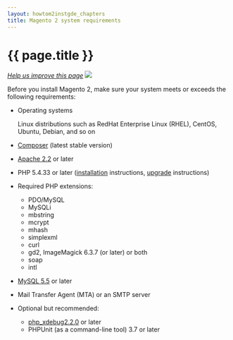 ```yaml
---
layout: howtom2instgde_chapters
title: Magento 2 system requirements
---
```


<h1 id="instgde-sys-req">{{ page.title }}</h1>

<p><a href="{{ site.githuburl }}install-gde/system-requirements.md" target="_blank"><em>Help us improve this page</em></a>&nbsp;<img src="{{ site.baseurl }}common/images/newWindow.gif"/></p>

Before you install Magento 2, make sure your system meets or exceeds the following requirements:

*	Operating systems

	Linux distributions such as RedHat Enterprise Linux (RHEL), CentOS, Ubuntu, Debian, and so on
	
*	<a href="https://getcomposer.org/download/" target="_blank">Composer</a> (latest stable version)
*	<a href="http://httpd.apache.org/download.cgi" target="_blank">Apache 2.2</a> or later
*	PHP 5.4.33 or later (<a href="http://php.net/downloads.php" target="_blank">installation</a> instructions, <a href="http://phpave.com/upgrade-php-5-3-php-5-5-ubuntu-12-04-lts/" target="_blank">upgrade</a> instructions)
*	Required PHP extensions:

	*	PDO/MySQL
	*	MySQLi
	*	mbstring
	*	mcrypt
	*	mhash
	*	simplexml
	*	curl
	*	gd2, ImageMagick 6.3.7 (or later) or both
	*	soap
	*	intl
	
*	<a href="http://dev.mysql.com/doc/refman/5.5/en/installing.html" target="_blank">MySQL 5.5</a> or later
*	Mail Transfer Agent (MTA) or an SMTP server
*	Optional but recommended: 

	*	<a href="http://xdebug.org/download.php" target="_blank">php_xdebug2.2.0</a> or later
    *	PHPUnit (as a command-line tool) 3.7 or later 
	

	


	
